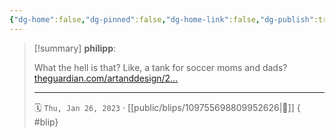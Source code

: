 ```yaml
---
{"dg-home":false,"dg-pinned":false,"dg-home-link":false,"dg-publish":true,"tags":["dgblip"],"disabled rules":["yaml-title","yaml-title-alias","file-name-heading"],"title":"philipp on mastodon @ 2023-01-26","created-date":"2023-01-26T13:17:36","id":109755698809952620,"updated-date":"2025-05-02T08:50:43","dg-path":"blips/109755698809952626.md","permalink":"/blips/109755698809952626/","dgPassFrontmatter":true}
---
```


> [!summary] **philipp**:
>
> What the hell is that? Like, a tank for soccer moms and dads? [theguardian.com/artanddesign/2…](https://www.theguardian.com/artanddesign/2023/jan/25/pepper-spray-school-run-apocalyptic-suv-reznavi-vengeange)
> - - -
>
> 🗓️ `Thu, Jan 26, 2023` · [[public/blips/109755698809952626\|🔗]]
{ #blip}

